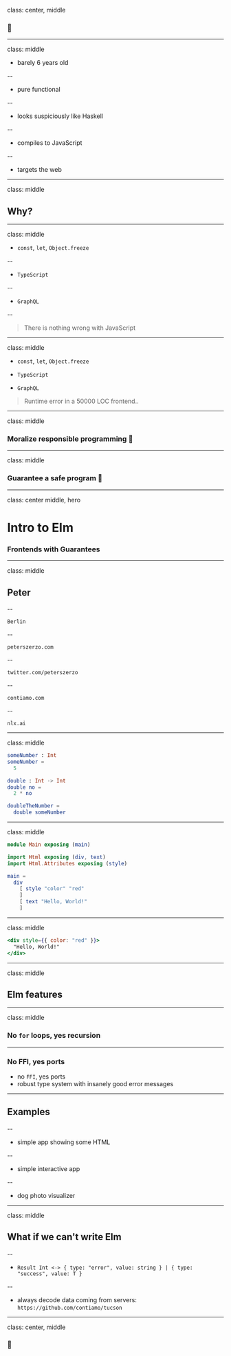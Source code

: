 class: center, middle

### 👋

---

class: middle

* barely 6 years old

--

* pure functional

--

* looks suspiciously like Haskell

--

* compiles to JavaScript

--

* targets the web

---

class: middle

## Why?

---

class: middle

* `const`, `let`, `Object.freeze`

--

* `TypeScript`

--

* `GraphQL`

--

> There is nothing wrong with JavaScript

---

class: middle

* `const`, `let`, `Object.freeze`

* `TypeScript`

* `GraphQL`

> Runtime error in a 50000 LOC frontend..

---

class: middle

### Moralize responsible programming 💩

---

class: middle

### Guarantee a safe program 🎉

---

class: center middle, hero

# Intro to Elm

### Frontends with Guarantees

---

class: middle

## Peter

--

`Berlin`

--

`peterszerzo.com`

--

`twitter.com/peterszerzo`

--

`contiamo.com`

--

`nlx.ai`

---

class: middle

```elm
someNumber : Int
someNumber =
  5

double : Int -> Int
double no =
  2 * no

doubleTheNumber =
  double someNumber
```

---

class: middle

```elm
module Main exposing (main)

import Html exposing (div, text)
import Html.Attributes exposing (style)

main =
  div
    [ style "color" "red"
    ]
    [ text "Hello, World!"
    ]
```

---

class: middle

```jsx
<div style={{ color: "red" }}>
  "Hello, World!"
</div>
```

---

class: middle

## Elm features

---

class: middle

### No `for` loops, yes recursion

---

### No FFI, yes ports

* no `FFI`, yes ports
* robust type system with insanely good error messages

---

## Examples

--

* simple app showing some HTML

--

* simple interactive app

--

* dog photo visualizer

---

class: middle

## What if we can't write Elm

--

* `Result Int <-> { type: "error", value: string } | { type: "success", value: T }`

--

* always decode data coming from servers: `https://github.com/contiamo/tucson`

---

class: center, middle

### 🐣
